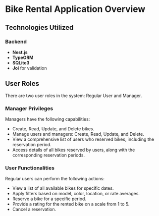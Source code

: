 # Bike Rental Application Overview

## Technologies Utilized

### Backend
- **Nest.js**
- **TypeORM**
- **SQLite3**
- **Joi** for validation

## User Roles

There are two user roles in the system: Regular User and Manager.

### Manager Privileges

Managers have the following capabilities:
- Create, Read, Update, and Delete bikes.
- Manage users and managers: Create, Read, Update, and Delete.
- View a comprehensive list of users who reserved bikes, including the reservation period.
- Access details of all bikes reserved by users, along with the corresponding reservation periods.

### User Functionalities

Regular users can perform the following actions:
- View a list of all available bikes for specific dates.
- Apply filters based on model, color, location, or rate averages.
- Reserve a bike for a specific period.
- Provide a rating for the rented bike on a scale from 1 to 5.
- Cancel a reservation.
